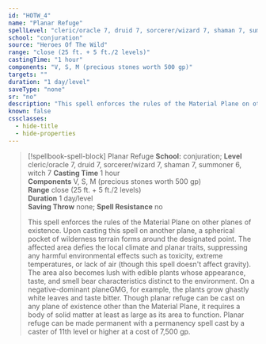 ```yaml
---
id: "HOTW_4"
name: "Planar Refuge"
spellLevel: "cleric/oracle 7, druid 7, sorcerer/wizard 7, shaman 7, summoner 6, witch 7"
school: "conjuration"
source: "Heroes Of The Wild"
range: "close (25 ft. + 5 ft./2 levels)"
castingTime: "1 hour"
components: "V, S, M (precious stones worth 500 gp)"
targets: ""
duration: "1 day/level"
saveType: "none"
sr: "no"
description: "This spell enforces the rules of the Material Plane on other planes of existence. Upon casting this spell on another plane, a spherical pocket of wilderness terrain forms around the designated point. The affected area defies the local climate and planar traits, suppressing any harmful environmental effects such as toxicity, extreme temperatures, or lack of air (though this spell doesn't affect gravity). The area also becomes lush with edible plants whose appearance, taste, and smell bear characteristics distinct to the environment. On a negative-dominant planeGMG, for example, the plants grow ghastly white leaves and taste bitter. Though planar refuge can be cast on any plane of existence other than the Material Plane, it requires a body of solid matter at least as large as its area to function.  Planar refuge can be made permanent with a permanency spell cast by a caster of 11th level or higher at a cost of 7,500 gp."
known: false
cssclasses:
  - hide-title
  - hide-properties
---
```


> [!spellbook-spell-block] Planar Refuge
> **School:** conjuration; **Level** cleric/oracle 7, druid 7, sorcerer/wizard 7, shaman 7, summoner 6, witch 7
> **Casting Time** 1 hour  
> **Components** V, S, M (precious stones worth 500 gp)  
> **Range** close (25 ft. + 5 ft./2 levels)  
> **Duration** 1 day/level  
> **Saving Throw** none; **Spell Resistance** no
> 
> This spell enforces the rules of the Material Plane on other planes of existence. Upon casting this spell on another plane, a spherical pocket of wilderness terrain forms around the designated point. The affected area defies the local climate and planar traits, suppressing any harmful environmental effects such as toxicity, extreme temperatures, or lack of air (though this spell doesn't affect gravity). The area also becomes lush with edible plants whose appearance, taste, and smell bear characteristics distinct to the environment. On a negative-dominant planeGMG, for example, the plants grow ghastly white leaves and taste bitter. Though planar refuge can be cast on any plane of existence other than the Material Plane, it requires a body of solid matter at least as large as its area to function.  Planar refuge can be made permanent with a permanency spell cast by a caster of 11th level or higher at a cost of 7,500 gp.